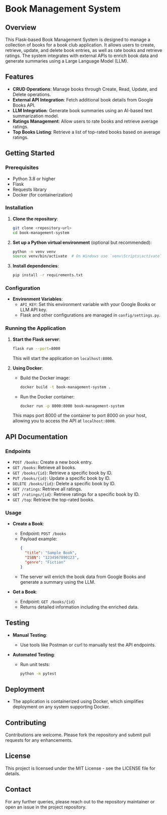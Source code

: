 
# Book Management System

## Overview

This Flask-based Book Management System is designed to manage a collection of books for a book club application. It allows users to create, retrieve, update, and delete book entries, as well as rate books and retrieve ratings. The system integrates with external APIs to enrich book data and generate summaries using a Large Language Model (LLM).

## Features

- **CRUD Operations**: Manage books through Create, Read, Update, and Delete operations.
- **External API Integration**: Fetch additional book details from Google Books API.
- **LLM Integration**: Generate book summaries using an AI-based text summarization model.
- **Ratings Management**: Allow users to rate books and retrieve average ratings.
- **Top Books Listing**: Retrieve a list of top-rated books based on average ratings.

## Getting Started

### Prerequisites

- Python 3.8 or higher
- Flask
- Requests library
- Docker (for containerization)

### Installation

1. **Clone the repository**:
   ```bash
   git clone <repository-url>
   cd book-management-system
   ```

2. **Set up a Python virtual environment** (optional but recommended):
   ```bash
   python -m venv venv
   source venv/bin/activate  # On Windows use `venv\Scripts\activate`
   ```

3. **Install dependencies**:
   ```bash
   pip install -r requirements.txt
   ```

### Configuration

- **Environment Variables**:
  - `API_KEY`: Set this environment variable with your Google Books or LLM API key.
  - Flask and other configurations are managed in `config/settings.py`.

### Running the Application

1. **Start the Flask server**:
   ```bash
   flask run --port=8000
   ```
   This will start the application on `localhost:8000`.

2. **Using Docker**:
   - Build the Docker image:
     ```bash
     docker build -t book-management-system .
     ```
   - Run the Docker container:
     ```bash
     docker run -p 8000:8000 book-management-system
     ```
   This maps port 8000 of the container to port 8000 on your host, allowing you to access the API at `localhost:8000`.

## API Documentation

### Endpoints

- `POST /books`: Create a new book entry.
- `GET /books`: Retrieve all books.
- `GET /books/{id}`: Retrieve a specific book by ID.
- `PUT /books/{id}`: Update a specific book by ID.
- `DELETE /books/{id}`: Delete a specific book by ID.
- `GET /ratings`: Retrieve all ratings.
- `GET /ratings/{id}`: Retrieve ratings for a specific book by ID.
- `GET /top`: Retrieve the top-rated books.

### Usage

- **Create a Book**:
  - Endpoint: `POST /books`
  - Payload example:
    ```json
    {
      "title": "Sample Book",
      "ISBN": "1234567890123",
      "genre": "Fiction"
    }
    ```
  - The server will enrich the book data from Google Books and generate a summary using the LLM.

- **Get a Book**:
  - Endpoint: `GET /books/{id}`
  - Returns detailed information including the enriched data.

## Testing

- **Manual Testing**:
  - Use tools like Postman or curl to manually test the API endpoints.

- **Automated Testing**:
  - Run unit tests:
    ```bash
    python -m pytest
    ```

## Deployment

- The application is containerized using Docker, which simplifies deployment on any system supporting Docker.

## Contributing

Contributions are welcome. Please fork the repository and submit pull requests for any enhancements.

## License

This project is licensed under the MIT License - see the LICENSE file for details.

## Contact

For any further queries, please reach out to the repository maintainer or open an issue in the project repository.
